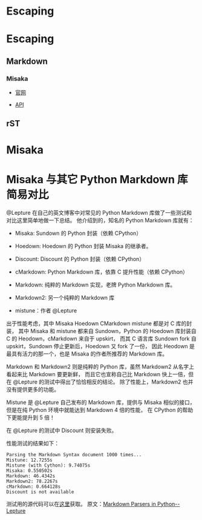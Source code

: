 # Escaping

# Escaping

## Markdown

### Misaka

+   [官网](http://misaka.61924.nl/)

+   [API](http://misaka.61924.nl/api/)

## rST

# Misaka

# Misaka 与其它 Python Markdown 库简易对比

@Lepture 在自己的英文博客中对常见的 Python Markdown 库做了一些测试和对比这里简单地做一下总结。 他介绍到的，知名的 Python Markdown 库就有：

+   Misaka: Sundown 的 Python 封装（依赖 CPython）

+   Hoedown: Hoedown 的 Python 封装 Misaka 的继承者。

+   Discount: Discount 的 Python 封装（依赖 CPython）

+   cMarkdown: Python Markdown 库，依靠 C 提升性能（依赖 CPython）

+   Markdown: 纯粹的 Markdown 实现，老牌 Python Markdown 库。

+   Markdown2: 另一个纯粹的 Markdown 库

+   mistune：作者 @Lepture

出于性能考虑，其中 Misaka Hoedown CMarkdown mistune 都是对 C 库的封装， 其中 Misaka 和 mistune 都来自 Sundown，Python 的 Hoedown 库封装自 C 的 Heodown，cMarkdown 来自于 upskirt， 而其 C 语言库 Sundown fork 自 upskirt，Sundown 停止更新后，Hoedown 又 fork 了一份， 因此 Heodown 是最具有活力的那一个，也是 Misaka 的作者所推荐的 Markdown 库。

Markdown 和 Markdown2 则是纯粹的 Python 库，虽然 Markdown2 从名字上看起来比 Markdown 要更新鲜， 而且它也宣称自己比 Markdown 快上一倍，但在 @Lepture 的测试中得出了恰恰相反的结论。 除了性能上，Markdown2 也并没有提供更多的功能。

Mistune 是 @Lepture 自己发布的 Markdown 库，提供与 Misaka 相似的接口，但是在纯 Python 环境中就能达到 Markdown 4 倍的性能， 在 CPython 的帮助下更能提升到 5 倍！

在 @Lepture 的测试中 Discount 则安装失败。

性能测试的结果如下：

```
Parsing the Markdown Syntax document 1000 times...
Mistune: 12.7255s
Mistune (with Cython): 9.74075s
Misaka: 0.550502s
Markdown: 46.4342s
Markdown2: 78.2267s
cMarkdown: 0.664128s
Discount is not available 
```

测试用的源代码可以在[这里](https://github.com/lepture/mistune/blob/master/tests/bench.py)获取。 原文：[Markdown Parsers in Python--Lepture](http://lepture.com/en/2014/markdown-parsers-in-python)
